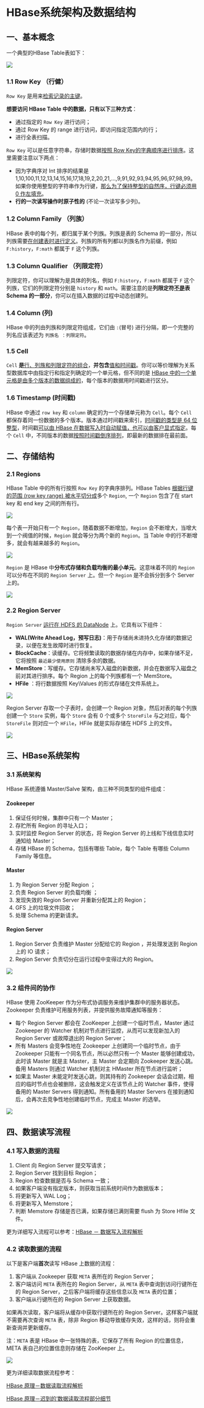 # HBase系统架构及数据结构

## 一、基本概念

一个典型的HBase Table表如下：

![](./HBase系统架构与数据结构.resource/hbase-webtable.png)

### 1.1 Row Key （行健）

`Row Key` 是用来<u>检索记录的主键</u>。

**想要访问 HBase Table 中的数据，只有以下三种方式**：

- 通过指定的 `Row Key` 进行访问；
- 通过 Row Key 的 range 进行访问，即访问指定范围内的行；
- 进行全表扫描。

`Row Key` 可以是任意字符串，存储时数据<u>按照 Row Key的字典顺序进行排序</u>。这里需要注意以下两点：

- 因为字典序对 Int 排序的结果是 1,10,100,11,12,13,14,15,16,17,18,19,2,20,21,…,9,91,92,93,94,95,96,97,98,99。如果你使用整型的字符串作为行键，<u>那么为了保持整型的自然序，行键必须用 0 作左填充</u>。
- **行的一次读写操作时原子性的** (不论一次读写多少列)。

### 1.2 Column Family （列族）

HBase 表中的每个列，都归属于某个列族。列族是表的 Schema 的一部分，所以列族需要<u>在创建表时进行定义</u>。列族的所有列都以列族名作为前缀，例如 `F:history`，`F:math` 都属于 `F` 这个列族。

### 1.3 Column Qualifier （列限定符）

列限定符，你可以理解为是具体的列名，例如 `F:history`，`F:math` 都属于 `F` 这个列族，它们的列限定符分别是 `history` 和 `math`。需要注意的是**列限定符<u>不是</u>表 Schema 的一部分**，你可以在插入数据的过程中动态创建列。

### 1.4 Column (列)

HBase 中的列由列族和列限定符组成，它们由 `:`(冒号) 进行分隔，即一个完整的列名应该表述为 `列族名 ：列限定符`。

### 1.5 Cell

`Cell` **是**<u>行、列族和列限定符的组合</u>，**并包含**<u>值和时间戳</u>。你可以等价理解为关系型数据库中由指定行和指定列确定的一个单元格，但不同的是 <u>HBase 中的一个单元格是由多个版本的数据组成的</u>，每个版本的数据用时间戳进行区分。

### 1.6 Timestamp (时间戳)

HBase 中通过 `row key` 和 `column` 确定的为一个存储单元称为 `Cell`。每个 `Cell` 都保存着同一份数据的多个版本。版本通过时间戳来索引，<u>时间戳的类型是 64 位整型</u>，时间戳<u>可以由 HBase 在数据写入时自动赋值，也可以由客户显式指定</u>。每个 `Cell` 中，不同版本的数据<u>按照时间戳倒序排列</u>，即最新的数据排在最前面。

## 二、存储结构

### 2.1 Regions

HBase Table 中的所有行按照 `Row Key` 的字典序排列。HBase Tables <u>根据行键的范围 (row key range) 被水平切分成</u>多个 `Region`, 一个 `Region` 包含了在 start key 和 end key 之间的所有行。

![](./HBase系统架构与数据结构.resource/HBaseArchitecture-Blog-Fig2.png)

每个表一开始只有一个 `Region`，随着数据不断增加，`Region` 会不断增大，当增大到一个阀值的时候，`Region` 就会等分为两个新的 `Region`。当 Table 中的行不断增多，就会有越来越多的 `Region`。

![](./HBase系统架构与数据结构.resource/hbase-region-splite.png)

`Region` 是 HBase 中**分布式存储和负载均衡的最小单元**。这意味着不同的 `Region` 可以分布在不同的 `Region Server` 上。但一个 `Region` 是不会拆分到多个 Server 上的。

![](./HBase系统架构与数据结构.resource/hbase-region-dis.png)

### 2.2 Region Server

`Region Server` <u>运行在 HDFS 的 DataNode</u> 上。它具有以下组件：

- **WAL(Write Ahead Log，预写日志)**：用于存储尚未进持久化存储的数据记录，以便在发生故障时进行恢复。
- **BlockCache**：读缓存。它将频繁读取的数据存储在内存中，如果存储不足，它将按照 `最近最少使用原则` 清除多余的数据。
- **MemStore**：写缓存。它存储尚未写入磁盘的新数据，并会在数据写入磁盘之前对其进行排序。每个 Region 上的每个列族都有一个 MemStore。
- **HFile** ：将行数据按照 Key\Values 的形式存储在文件系统上。

![](./HBase系统架构与数据结构.resource/hbase-Region-Server.png)

Region Server 存取一个子表时，会创建一个 Region 对象，然后对表的每个列族创建一个 `Store` 实例，每个 `Store` 会有 0 个或多个 `StoreFile` 与之对应，每个 `StoreFile` 则对应一个 `HFile`，HFile 就是实际存储在 HDFS 上的文件。

![](./HBase系统架构与数据结构.resource/hbase-hadoop.png)



## 三、HBase系统架构

### 3.1 系统架构

HBase 系统遵循 Master/Salve 架构，由三种不同类型的组件组成：

#### Zookeeper

1. 保证任何时候，集群中只有一个 Master；
2. 存贮所有 Region 的寻址入口；
3. 实时监控 Region Server 的状态，将 Region Server 的上线和下线信息实时通知给 Master；
4. 存储 HBase 的 Schema，包括有哪些 Table，每个 Table 有哪些 Column Family 等信息。

#### Master

1. 为 Region Server 分配 Region ；
2. 负责 Region Server 的负载均衡 ；
3. 发现失效的 Region Server 并重新分配其上的 Region；
4. GFS 上的垃圾文件回收；
5. 处理 Schema 的更新请求。

#### Region Server

1. Region Server 负责维护 Master 分配给它的 Region ，并处理发送到 Region 上的 IO 请求；
2. Region Server 负责切分在运行过程中变得过大的 Region。

![](./HBase系统架构与数据结构.resource/HBaseArchitecture-Blog-Fig1.png)

### 3.2 组件间的协作

HBase 使用 ZooKeeper 作为分布式协调服务来维护集群中的服务器状态。 Zookeeper 负责维护可用服务列表，并提供服务故障通知等服务：

- 每个 Region Server 都会在 ZooKeeper 上创建一个临时节点，Master 通过 Zookeeper 的 Watcher 机制对节点进行监控，从而可以发现新加入的 Region Server 或故障退出的 Region Server；
- 所有 Masters 会竞争性地在 Zookeeper 上创建同一个临时节点，由于 Zookeeper 只能有一个同名节点，所以必然只有一个 Master 能够创建成功，此时该 Master 就是主 Master，主 Master 会定期向 Zookeeper 发送心跳。备用 Masters 则通过 Watcher 机制对主 HMaster 所在节点进行监听；
- 如果主 Master 未能定时发送心跳，则其持有的 Zookeeper 会话会过期，相应的临时节点也会被删除，这会触发定义在该节点上的 Watcher 事件，使得备用的 Master Servers 得到通知。所有备用的 Master Servers 在接到通知后，会再次去竞争性地创建临时节点，完成主 Master 的选举。

![](./HBase系统架构与数据结构.resource/HBaseArchitecture-Blog-Fig5.png)



## 四、数据读写流程

### 4.1 写入数据的流程

1. Client 向 Region Server 提交写请求；
2. Region Server 找到目标 Region；
3. Region 检查数据是否与 Schema 一致；
4. 如果客户端没有指定版本，则获取当前系统时间作为数据版本；
5. 将更新写入 WAL Log；
6. 将更新写入 Memstore；
7. 判断 Memstore 存储是否已满，如果存储已满则需要 flush 为 Store Hfile 文件。

更为详细写入流程可以参考：[HBase － 数据写入流程解析](http://hbasefly.com/2016/03/23/hbase_writer/)

### 4.2 读取数据的流程

以下是客户端**首次**读写 HBase 上数据的流程：

1. 客户端从 Zookeeper 获取 `META` 表所在的 Region Server；
2. 客户端访问 `META` 表所在的 Region Server，从 `META` 表中查询到访问行键所在的 Region Server，之后客户端将缓存这些信息以及 `META` 表的位置；
3. 客户端从行键所在的 Region Server 上获取数据。

如果再次读取，客户端将从缓存中获取行键所在的 Region Server。这样客户端就不需要再次查询 `META` 表，除非 Region 移动导致缓存失效，这样的话，则将会重新查询并更新缓存。

注：`META` 表是 HBase 中一张特殊的表，它保存了所有 Region 的位置信息，META 表自己的位置信息则存储在 ZooKeeper 上。

![](./HBase系统架构与数据结构.resource/HBaseArchitecture-Blog-Fig7.png)

更为详细读取数据流程参考：

[HBase 原理－数据读取流程解析](http://hbasefly.com/2016/12/21/hbase-getorscan/)

[HBase 原理－迟到的‘数据读取流程部分细节](http://hbasefly.com/2017/06/11/hbase-scan-2/)